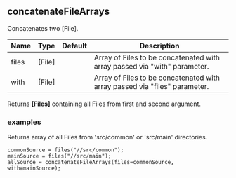 ## concatenateFileArrays

Concatenates two [File].

 | Name | Type | Default | Description |
 | ---- | ---- | ------- | ----------- |
 | files | [File] |   | Array of Files to be concatenated with array passed via "with" parameter. |
 | with  | [File] |   | Array of Files to be concatenated with array passed via "files" parameter. |

Returns __[Files]__ containing all Files from first and second argument.

### examples

Returns array of all Files from 'src/common' or 'src/main' directories.
```
commonSource = files("//src/common");
mainSource = files("//src/main");
allSource = concatenateFileArrays(files=commonSource, with=mainSource);
```
